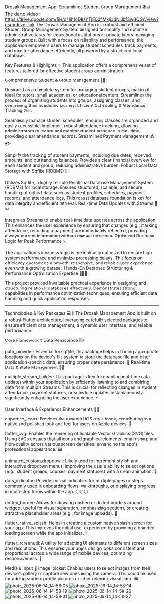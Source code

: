 Drosak Management App: Streamlined Student Group Management 📚📊 The demo video : https://drive.google.com/file/d/1ih1oDBsYTjE0dfIMxijJdNi3bf3wBQGY/view?usp=drive_link
The Drosak Management App is a robust and efficient Student Group Management System designed to simplify and optimize administrative tasks for educational institutions or private tutors managing student groups. Built with a focus on reliability and performance, this application empowers users to manage student schedules, track payments, and monitor attendance efficiently, all powered by a structured local database.

Key Features & Highlights ✨
This application offers a comprehensive set of features tailored for effective student group administration:

Comprehensive Student & Group Management 🧑‍🎓:

Designed as a complete system for managing student groups, making it ideal for tutors, small academies, or educational centers.
Streamlines the process of organizing students into groups, assigning classes, and overseeing their academic journey.
Efficient Scheduling & Attendance Tracking ⏰✅:

Seamlessly manage student schedules, ensuring classes are organized and easily accessible.
Implement robust attendance tracking, allowing administrators to record and monitor student presence in real-time, providing clear attendance records.
Streamlined Payment Management 💰💳:

Simplify the tracking of student payments, including due dates, received amounts, and outstanding balances.
Provides a clear financial overview for each student and group, reducing administrative burden.
Robust Local Data Storage with Sqflite (RDBMS) 🗄️:

Utilizes Sqflite, a highly reliable Relational Database Management System (RDBMS) for local storage.
Ensures structured, scalable, and secure handling of critical data such as student profiles, schedules, payment records, and attendance logs. This robust database foundation is key for data integrity and efficient retrieval.
Real-time Data Updates with Streams 🔄📊:

Integrates Streams to enable real-time data updates across the application.
This enhances the user experience by ensuring that changes (e.g., marking attendance, recording a payment) are immediately reflected, providing always-current information without manual refreshes.
Optimized Business Logic for Peak Performance ⚡️:

The application's business logic is meticulously optimized to ensure high system performance and minimize processing delays.
This focus on efficiency guarantees a smooth, responsive, and reliable user experience even with a growing dataset.
Hands-On Database Structuring & Performance Optimization Expertise 🚀👩‍💻:

This project provided invaluable practical experience in designing and structuring relational databases effectively.
Demonstrates strong capabilities in performance optimization techniques, ensuring efficient data handling and quick application responses.


----------------------------------------------------------------------------------------------------------------------------------------------------------------------------------------------------------------------
Technologies & Key Packages 💻🔧
The Drosak Management App is built on a robust Flutter architecture, leveraging carefully selected packages to ensure efficient data management, a dynamic user interface, and reliable performance.

Core Framework & Data Persistence 🗄️⚡

path_provider: Essential for sqflite, this package helps in finding appropriate locations on the device's file system to store the database file and other application-specific data, ensuring proper data persistence. 📁
Real-time Data & State Management 🔄💡

multiple_stream_builder: This package is key for enabling real-time data updates within your application by efficiently listening to and combining data from multiple Streams. This is crucial for reflecting changes in student attendance, payment statuses, or schedule updates instantaneously, significantly enhancing the user experience. ⚡

User Interface & Experience Enhancements 🎨🌟

cupertino_icons: Provides the essential iOS-style icons, contributing to a native and polished look and feel for users on Apple devices. 🍏

flutter_svg: Enables the rendering of Scalable Vector Graphics (SVG) files. Using SVGs ensures that all icons and graphical elements remain sharp and high-quality across various screen densities, enhancing the app's professional appearance. 🖼️

animated_custom_dropdown: Likely used to implement stylish and interactive dropdown menus, improving the user's ability to select options (e.g., student groups, courses, payment statuses) with a clean animation. 🔽

dots_indicator: Provides visual indicators for multiple pages or steps, commonly used in onboarding flows, walkthroughs, or displaying progress in multi-step forms within the app. ⚪⚪⚪

dotted_border: Allows for drawing dashed or dotted borders around widgets, useful for visual separation, emphasizing sections, or creating attractive placeholder areas (e.g., for image uploads). 🔳

flutter_native_splash: Helps in creating a custom native splash screen for your app. This improves the initial user experience by providing a branded loading screen while the app initializes. ✨

flutter_screenutil: A utility for adapting UI elements to different screen sizes and resolutions. This ensures your app's design looks consistent and proportional across a wide range of mobile devices, optimizing 
responsiveness. 📱

Media & Input 📸
image_picker: Enables users to select images from their device's gallery or capture new ones using the camera. This could be used for adding student profile pictures or other relevant visual data. 🖼️
![photo_2025-06-14_14-58-05](https://github.com/user-attachments/assets/8ee36275-dc28-44b9-92fd-5391d9d5b600)
![photo_2025-06-14_14-58-14](https://github.com/user-attachments/assets/87ff1a08-e7e8-43bf-a46f-18d94d680a93)
![photo_2025-06-14_14-58-19](https://github.com/user-attachments/assets/d5c3912f-54ae-4cbd-bfc0-2e9552abe1aa)
![photo_2025-06-14_14-58-26](https://github.com/user-attachments/assets/28364232-a235-4f54-8f39-4c25b64c9a50)
![photo_2025-06-14_14-58-31](https://github.com/user-attachments/assets/7d6421e5-beca-42c1-a1a8-6a5b11c7a36e)
![photo_2025-06-14_14-58-37](https://github.com/user-attachments/assets/537ce869-e65d-40cd-9ab8-0755c95fbe30)
